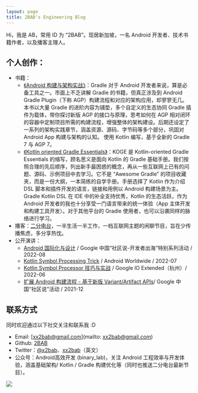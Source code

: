 ```yaml
---
layout: page
title: 2BAB's Engineering Blog
---
```


Hi，我是 AB，常用 ID 为 “2BAB”。现居新加坡，一名 Android 开发者、技术书籍作者，以及播客主理人。

## 个人创作：

- 书籍：
    - [《Android 构建与架构实战》](https://xiaozhuanlan.com/extend-android-builds-zh)：Gradle 对于 Android 开发者来说，算是必备工具之一。市面上不乏讲解 Gradle 的书籍，但真正涉及到 Android Gradle Plugin（下称 AGP）构建流程和对应的架构应用，却寥寥无几。本书以大量 Gradle 的进阶内容为铺垫，多个自定义的生态协同 Gradle 插件为载体，带你探讨新版 AGP 的接口与原理，思考如何在 AGP 相对闭环的容器中定制项目所需的构建流程，增强整体的架构建设。后期还设定了一系列的架构实践章节，涵盖资源、源码、字节码等多个部分，巩固对 Android App 构建与架构的认知。 使用 Kotlin 编写，基于全新的 Gradle 7 与 AGP 7。
    - [《Kotlin oriented Gradle Essentials》](https://koge.2bab.me/#/zh-cn/)：KOGE 是 Kotlin-oriented Gradle Essentials 的缩写，顾名思义是面向 Kotlin 的 Gradle 基础手册。我们按照合理的先后顺序，列出新手最困惑的概念，再从一些互联网上已有的问题、源码、示例项目中去学习。它不是 “Awesome Gradle” 的项目收藏夹，而是一份大纲，一本简练的自学手册。手册选择了 Kotlin 作为介绍 DSL 脚本和插件开发的语言，链接和用例以 Android 构建场景为主。Gradle Kotlin DSL 在 IDE 中的补全支持优秀，Kotlin 的生态活跃，作为 Android 开发者的我也十分享受一门语言带来的统一体验（App 主体开发和构建工具开发）。对于其他平台的 Gradle 使用者，也可以沿袭同样的脉络进行学习。
- 播客：[二分电台](https://binary.2bab.me/)，一半生活一半工作，一档互联网主题的闲聊节目，旨在少传播焦虑，多分享热忱。
- 公开演讲：
    - [Android 国际化与设计](https://www.bilibili.com/video/BV1ZP411L7QM/?t=7173) / Google 中国“社区说-开发者出海”特别系列活动 / 2022-08
    - [Kotlin Symbol Processing Trick](https://www.youtube.com/watch?v=lXbtfwsFXqs) / Android Worldwide / 2022-07 
    - [Kotlin Symbol Processor 技巧与实战](https://live.csdn.net/room/wl5875/N7AkbqPg) / Google IO Extended（杭州）/ 2022-06
    - [扩展 Android 构建流程 - 基于新版 Variant/Artifact APIs](https://www.bilibili.com/video/BV1WP4y1G71h/?vd_source=7d02d0c6cd783fe64a99f3c7464fb242)/ Google 中国“社区说”活动 / 2021-12


## 联系方式

同时欢迎通过以下社交关注和联系我 :D

- Email: [xx2bab@gmail.com](mailto: xx2bab@gmail.com)
- Github: [2BAB](https://github.com/2BAB)
- Twitter：[@x2bab](https://twitter.com/x2bab)、[xx2bab](https://twitter.com/xx2bab)（英文）
- 公众号：Android高效开发 (binary_lab)，关注 Android 工程效率与开发体验，涵盖基础架构/ Kotlin / Gradle 构建优化等（同时也推送二分电台最新节目）。

![](https://2bab-images.lastmayday.com/blog/%E5%85%AC%E4%BC%97%E5%8F%B7.jpg?imageslim)
